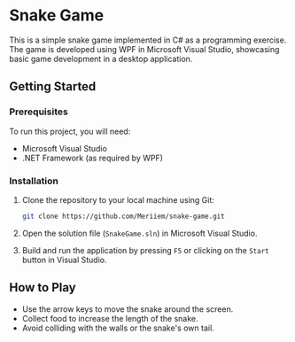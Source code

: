 # Snake Game

This is a simple snake game implemented in C# as a programming exercise. The game is developed using WPF in Microsoft Visual Studio, showcasing basic game development in a desktop application.

## Getting Started

### Prerequisites

To run this project, you will need:

- Microsoft Visual Studio
- .NET Framework (as required by WPF)

### Installation

1. Clone the repository to your local machine using Git:
   ```bash
   git clone https://github.com/Meriiem/snake-game.git
   
3. Open the solution file (`SnakeGame.sln`) in Microsoft Visual Studio.

4. Build and run the application by pressing `F5` or clicking on the `Start` button in Visual Studio.

## How to Play

- Use the arrow keys to move the snake around the screen.
- Collect food to increase the length of the snake.
- Avoid colliding with the walls or the snake's own tail.
